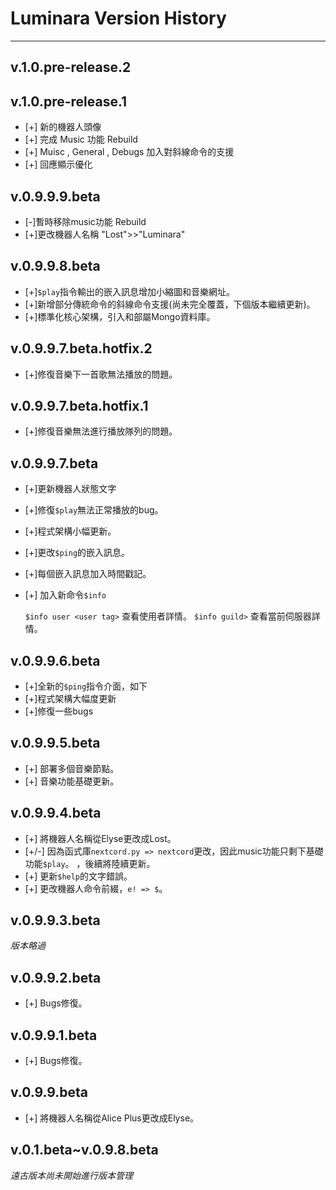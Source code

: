 # Luminara Version History
---
## v.1.0.pre-release.2

## v.1.0.pre-release.1
- [+] 新的機器人頭像
- [+] 完成 Music 功能 Rebuild
- [+] Muisc , General , Debugs 加入對斜線命令的支援
- [+] 回應顯示優化

## v.0.9.9.9.beta
- [-]暫時移除music功能 Rebuild
- [+]更改機器人名稱  "Lost">>"Luminara"
## v.0.9.9.8.beta
- [+]`$play`指令輸出的嵌入訊息增加小縮圖和音樂網址。
- [+]新增部分傳統命令的斜線命令支援(尚未完全覆蓋，下個版本繼續更新)。
- [+]標準化核心架構，引入和部屬Mongo資料庫。
## v.0.9.9.7.beta.hotfix.2
- [+]修復音樂下一首歌無法播放的問題。
## v.0.9.9.7.beta.hotfix.1
- [+]修復音樂無法進行播放隊列的問題。
## v.0.9.9.7.beta
- [+]更新機器人狀態文字
- [+]修復`$play`無法正常播放的bug。
- [+]程式架構小幅更新。
- [+]更改`$ping`的嵌入訊息。
- [+]每個嵌入訊息加入時間戳記。
- [+]
 加入新命令`$info`

  `$info user <user tag>` 查看使用者詳情。
  `$info guild>` 查看當前伺服器詳情。
## v.0.9.9.6.beta 
- [+]全新的`$ping`指令介面，如下
- [+]程式架構大幅度更新
- [+]修復一些bugs
## v.0.9.9.5.beta
- [+] 部署多個音樂節點。
- [+] 音樂功能基礎更新。
## v.0.9.9.4.beta
- [+] 將機器人名稱從Elyse更改成Lost。
- [+/-] 因為函式庫`nextcord.py => nextcord`更改，因此music功能只剩下基礎功能`$play`。
，後續將陸續更新。
- [+] 更新`$help`的文字錯誤。
- [+] 更改機器人命令前綴，`e! => $`。
## v.0.9.9.3.beta
*版本略過*
## v.0.9.9.2.beta
- [+] Bugs修復。
## v.0.9.9.1.beta
- [+] Bugs修復。
## v.0.9.9.beta
- [+] 將機器人名稱從Alice Plus更改成Elyse。
## v.0.1.beta~v.0.9.8.beta
*遠古版本尚未開始進行版本管理*